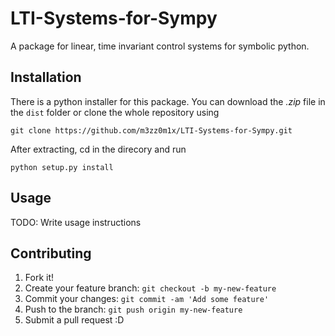# LTI-Systems-for-Sympy

A package for linear, time invariant control systems for symbolic python.

## Installation

There is a python installer for this package. You can download the *.zip* file in the `dist` folder or clone the whole repository using
```
git clone https://github.com/m3zz0m1x/LTI-Systems-for-Sympy.git
```
After extracting, cd in the direcory and run
```
python setup.py install
```

## Usage

TODO: Write usage instructions

## Contributing

1. Fork it!
2. Create your feature branch: `git checkout -b my-new-feature`
3. Commit your changes: `git commit -am 'Add some feature'`
4. Push to the branch: `git push origin my-new-feature`
5. Submit a pull request :D
